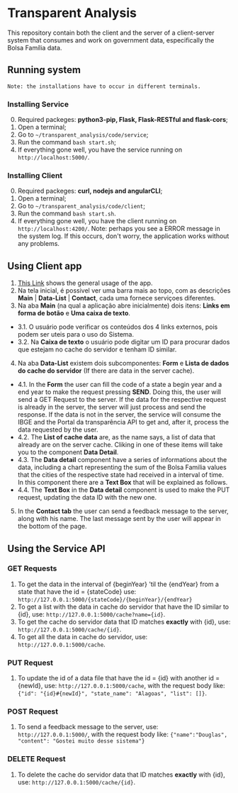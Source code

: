 # Transparent Analysis
This repository contain both the client and the server of a client-server system that consumes and work on government data, especifically the Bolsa Família data.

## Running system
`Note: the installations have to occur in different terminals.`

### Installing Service
0. Required packeges: **python3-pip, Flask, Flask-RESTful and flask-cors**;
1. Open a terminal;
2. Go to `~/transparent_analysis/code/service`;
3. Run the command `bash start.sh`;
4. If everything gone well, you have the service running on `http://localhost:5000/`.
 
### Installing Client
0. Required packeges: **curl, nodejs and angularCLI**;
1. Open a terminal;
2. Go to `~/transparent_analysis/code/client`;
3. Run the command `bash start.sh`.
4. If everything gone well, you have the client running on `http://localhost:4200/`. Note: perhaps you see a ERROR message in the system log. If this occurs, don't worry, the application works without any problems.

## Using Client app
1. [This Link](https://www.youtube.com/watch?v=JXqDNV4YhwU) shows the general usage of the app. 
2. Na tela inicial, é possivel ver uma barra mais ao topo, com as descrições **Main** | **Data-List** | **Contact**, cada uma fornece serviçoes diferentes.
3. Na aba **Main** (na qual a aplicação abre inicialmente) dois itens: **Links em forma de botão** e **Uma caixa de texto**.
- 3.1. O usuário pode verificar os conteúdos dos 4 links externos, pois podem ser uteis para o uso do Sistema.
- 3.2. Na **Caixa de texto** o usuário pode digitar um ID para procurar dados que estejam no cache do servidor e tenham ID similar.
4. Na aba **Data-List** existem dois subcomponentes: **Form** e **Lista de dados do cache do servidor** (If there are data in the server cache).
- 4.1. In the **Form** the user can fill the code of a state a begin year and a end year to make the request pressing **SEND**. Doing this, the user will send a GET Request to the server. If the data for the respective request is already in the server, the server will just process and send the response. If the data is not in the server, the service will consume the IBGE and the Portal da transparência API to get and, after it, process the data requested by the user.
- 4.2. The **List of cache data** are, as the name says, a list of data that already are on the server cache. Cliking in one of these items will take you to the component **Data Detail**.
- 4.3. The **Data detail** component have a series of informations about the data, including a chart representing the sum of the Bolsa Familia values that the cities of the respective state had received in a interval of time. In this component there are a **Text Box** that will be explained as follows.
- 4.4. The **Text Box** in the **Data detail** component is used to make the PUT request, updating the data ID with the new one.
5. In the **Contact tab** the user can send a feedback message to the server, along with his name. The last message sent by the user will appear in the bottom of the page.

## Using the Service API
### GET Requests
1. To get the data in the interval of {beginYear} 'til the {endYear} from a state that have the id = {stateCode} use: `http://127.0.0.1:5000/{stateCode}/{beginYear}/{endYear}`
2. To get a list with the data in cache do servidor that have the ID similar to {id}, use: `http://127.0.0.1:5000/cache?name={id}`.
3. To get the cache do servidor data that ID matches **exactly** with {id}, use: `http://127.0.0.1:5000/cache/{id}`.
4. To get all the data in cache do servidor, use: `http://127.0.0.1:5000/cache`.

### PUT Request
1. To update the id of a data file that have the id = {id} with another id = {newId}, use: `http://127.0.0.1:5000/cache`, with the request body like: `{"id": "{id}#{newId}", "state_name": "Alagoas", "list": []}`.

### POST Request
1. To send a feedback message to the server, use: `http://127.0.0.1:5000/`, with the request body like: `{"name":"Douglas", "content": "Gostei muito desse sistema"}`

### DELETE Request
1. To delete the cache do servidor data that ID matches **exactly** with {id}, use: `http://127.0.0.1:5000/cache/{id}`.

